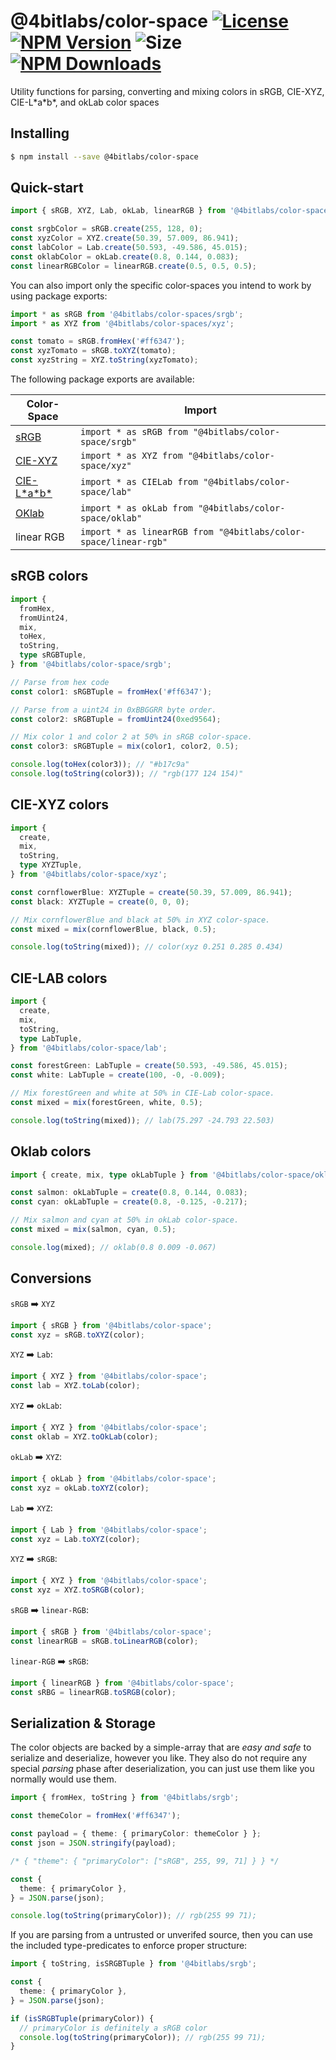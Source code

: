 # @4bitlabs/color-space [![License][license]][npm] [![NPM Version][version]][npm] ![Size][size] [![NPM Downloads][dl]][npm]

[npm]: https://www.npmjs.com/package/@4bitlabs/color-space
[version]: https://img.shields.io/npm/v/%404bitlabs%2Fcolor-space
[license]: https://img.shields.io/npm/l/%404bitlabs%2Fcolor-space
[dl]: https://img.shields.io/npm/dy/%404bitlabs%2Fcolor-space
[size]: https://img.shields.io/bundlephobia/min/%404bitlabs/color-space

Utility functions for parsing, converting and mixing colors in sRGB, CIE-XYZ, CIE-L\*a\*b\*, and okLab color spaces

## Installing

```bash
$ npm install --save @4bitlabs/color-space
```

## Quick-start

```ts
import { sRGB, XYZ, Lab, okLab, linearRGB } from '@4bitlabs/color-space';

const srgbColor = sRGB.create(255, 128, 0);
const xyzColor = XYZ.create(50.39, 57.009, 86.941);
const labColor = Lab.create(50.593, -49.586, 45.015);
const oklabColor = okLab.create(0.8, 0.144, 0.083);
const linearRGBColor = linearRGB.create(0.5, 0.5, 0.5);
```

You can also import only the specific color-spaces you intend to work by using package exports:

```ts
import * as sRGB from '@4bitlabs/color-spaces/srgb';
import * as XYZ from '@4bitlabs/color-spaces/xyz';

const tomato = sRGB.fromHex('#ff6347');
const xyzTomato = sRGB.toXYZ(tomato);
const xyzString = XYZ.toString(xyzTomato);
```

The following package exports are available:

| Color-Space                                                       | Import                                                          |
| ----------------------------------------------------------------- | --------------------------------------------------------------- |
| [sRGB](https://en.wikipedia.org/wiki/SRGB)                        | `import * as sRGB from "@4bitlabs/color-space/srgb"`            |
| [CIE-XYZ](https://en.wikipedia.org/wiki/CIE_1931_color_space)     | `import * as XYZ from "@4bitlabs/color-space/xyz"`              |
| [CIE-L\*a\*b\*](https://en.wikipedia.org/wiki/CIELAB_color_space) | `import * as CIELab from "@4bitlabs/color-space/lab"`           |
| [OKlab](https://bottosson.github.io/posts/oklab/)                 | `import * as okLab from "@4bitlabs/color-space/oklab"`          |
| linear RGB                                                        | `import * as linearRGB from "@4bitlabs/color-space/linear-rgb"` |

## sRGB colors

```ts
import {
  fromHex,
  fromUint24,
  mix,
  toHex,
  toString,
  type sRGBTuple,
} from '@4bitlabs/color-space/srgb';

// Parse from hex code
const color1: sRGBTuple = fromHex('#ff6347');

// Parse from a uint24 in 0xBBGGRR byte order.
const color2: sRGBTuple = fromUint24(0xed9564);

// Mix color 1 and color 2 at 50% in sRGB color-space.
const color3: sRGBTuple = mix(color1, color2, 0.5);

console.log(toHex(color3)); // "#b17c9a"
console.log(toString(color3)); // "rgb(177 124 154)"
```

## CIE-XYZ colors

```ts
import {
  create,
  mix,
  toString,
  type XYZTuple,
} from '@4bitlabs/color-space/xyz';

const cornflowerBlue: XYZTuple = create(50.39, 57.009, 86.941);
const black: XYZTuple = create(0, 0, 0);

// Mix cornflowerBlue and black at 50% in XYZ color-space.
const mixed = mix(cornflowerBlue, black, 0.5);

console.log(toString(mixed)); // color(xyz 0.251 0.285 0.434)
```

## CIE-LAB colors

```ts
import {
  create,
  mix,
  toString,
  type LabTuple,
} from '@4bitlabs/color-space/lab';

const forestGreen: LabTuple = create(50.593, -49.586, 45.015);
const white: LabTuple = create(100, -0, -0.009);

// Mix forestGreen and white at 50% in CIE-Lab color-space.
const mixed = mix(forestGreen, white, 0.5);

console.log(toString(mixed)); // lab(75.297 -24.793 22.503)
```

## Oklab colors

```ts
import { create, mix, type okLabTuple } from '@4bitlabs/color-space/oklab';

const salmon: okLabTuple = create(0.8, 0.144, 0.083);
const cyan: okLabTuple = create(0.8, -0.125, -0.217);

// Mix salmon and cyan at 50% in okLab color-space.
const mixed = mix(salmon, cyan, 0.5);

console.log(mixed); // oklab(0.8 0.009 -0.067)
```

## Conversions

`sRGB` ➡️ `XYZ`

```ts
import { sRGB } from '@4bitlabs/color-space';
const xyz = sRGB.toXYZ(color);
```

`XYZ` ➡️ `Lab`:

```ts
import { XYZ } from '@4bitlabs/color-space';
const lab = XYZ.toLab(color);
```

`XYZ` ➡️ `okLab`:

```ts
import { XYZ } from '@4bitlabs/color-space';
const oklab = XYZ.toOkLab(color);
```

`okLab` ➡️ `XYZ`:

```ts
import { okLab } from '@4bitlabs/color-space';
const xyz = okLab.toXYZ(color);
```

`Lab` ➡️ `XYZ`:

```ts
import { Lab } from '@4bitlabs/color-space';
const xyz = Lab.toXYZ(color);
```

`XYZ` ➡️ `sRGB`:

```ts
import { XYZ } from '@4bitlabs/color-space';
const xyz = XYZ.toSRGB(color);
```

`sRGB` ➡️ `linear-RGB`:

```ts
import { sRGB } from '@4bitlabs/color-space';
const linearRGB = sRGB.toLinearRGB(color);
```

`linear-RGB` ➡️ `sRGB`:

```ts
import { linearRGB } from '@4bitlabs/color-space';
const sRBG = linearRGB.toSRGB(color);
```

## Serialization & Storage

The color objects are backed by a simple-array that are _easy and safe_ to serialize and
deserialize, however you like. They also do not require any special _parsing_ phase after
deserialization, you can just use them like you normally would use them.

```ts
import { fromHex, toString } from '@4bitlabs/srgb';

const themeColor = fromHex('#ff6347');

const payload = { theme: { primaryColor: themeColor } };
const json = JSON.stringify(payload);

/* { "theme": { "primaryColor": ["sRGB", 255, 99, 71] } } */

const {
  theme: { primaryColor },
} = JSON.parse(json);

console.log(toString(primaryColor)); // rgb(255 99 71);
```

If you are parsing from a untrusted or unverifed source, then you can use the included type-predicates to enforce
proper structure:

```ts
import { toString, isSRGBTuple } from '@4bitlabs/srgb';

const {
  theme: { primaryColor },
} = JSON.parse(json);

if (isSRGBTuple(primaryColor)) {
  // primaryColor is definitely a sRGB color
  console.log(toString(primaryColor)); // rgb(255 99 71);
}
```
